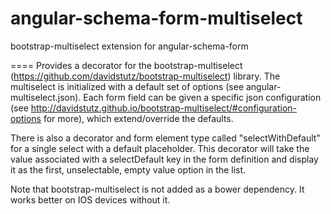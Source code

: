 # angular-schema-form-multiselect
bootstrap-multiselect extension for angular-schema-form

====
Provides a decorator for the bootstrap-multiselect (https://github.com/davidstutz/bootstrap-multiselect) library. 
The multiselect is initialized with a default set of options (see angular-multiselect.json). Each form field can be given 
a specific json configuration (see http://davidstutz.github.io/bootstrap-multiselect/#configuration-options for more), 
which extend/override the defaults.

There is also a decorator and form element type called "selectWithDefault" for a single select with a default placeholder.
This decorator will take the value associated with a selectDefault key in the form definition and display it as the first, 
unselectable, empty value option in the list.

Note that bootstrap-multiselect is not added as a bower dependency. It works better on IOS devices without it. 
